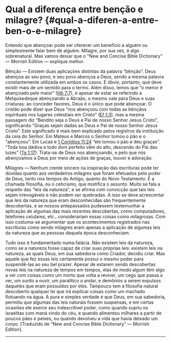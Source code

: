 # Qual a diferença entre benção e milagre? {#qual-a-diferen-a-entre-ben-o-e-milagre}

Entendo que abençoar pode ser oferecer um benefício a alguém ou simplesmente falar bem de alguém. Milagre, por sua vez, é algo sobrenatural. Mas vamos deixar que o &quot;New and Concise Bible Dictionary” — Morrish Edition — explique melhor.

Bênção — Existem duas aplicações distintas da palavra “bênção”. Deus abençoa ao seu povo, e seu povo abençoa a Deus, sendo a mesma palavra constantemente utilizada em ambos os casos. É óbvio, portanto, que deve existir mais de um sentido para o termo. Além disso, lemos que “o menor é abençoado pelo maior” ([Hb 7:7](http://bibliaonline.com.br/acf/hb/7/7)), e apesar de estar se referindo a Melquisedeque abençoando a Abraão, o mesmo vale para Deus e suas criaturas: ao conceder favores, Deus é o único que pode abençoar. O cristão pode dizer que Deus “nos abençoou com todas as bênçãos espirituais nos lugares celestiais em Cristo” ([Ef 1:3](http://bibliaonline.com.br/acf/ef/1/3)), mas a mesma passagem diz “Bendito seja o Deus e Pai de nosso Senhor Jesus Cristo”, significando “Graças sejam dadas ao Deus e Pai de nosso Senhor Jesus Cristo”. Este significado é mais bem explicado pelos registros da instituição da ceia do Senhor. Em Mateus e Marcos o Senhor tomou o pão e o “abençoou”. Em Lucas e [1 Coríntios 11:24](http://bibliaonline.com.br/acf/1co/11/24) “ele tomou o pão e deu graças”. “Toda boa dádiva e todo dom perfeito vêm do alto, descendo do Pai das luzes” ([Tg 1:17](http://bibliaonline.com.br/acf/tg/1/17)). Trata-se de Deus nos abençoando, e pelo que nós abençoamos a Deus por meio de ações de graças, louvor e adoração.

Milagres — Nenhum crente sincero na inspiração das escrituras pode ter dúvidas quanto aos verdadeiros milagres que foram efetuados pelo poder de Deus, tanto nos tempos do Antigo, quanto do Novo Testamento. É a chamada filosofia, ou o ceticismo, que mistifica o assunto. Muito se fala a respeito das “leis da natureza”, e se afirma com convicção que tais leis sejam irrevogáveis e não podem ser quebradas. A isso se deve acrescentar que leis da natureza que eram desconhecidas são frequentemente descobertas, e se nossos antepassados pudessem testemunhar a aplicação de algumas das mais recentes descobertas, como computadores, telefones celulares, etc., considerariam essas coisas como milagrosas. Com isso costuma-se argumentar que os acontecimentos registrados nas escrituras como sendo milagres eram apenas a aplicação de algumas leis da natureza que as pessoas daquela época desconheciam.

Tudo isso é fundamentado numa falácia. Não existem leis da natureza, como se a natureza fosse capaz de criar suas próprias leis: existem leis na natureza, as quais Deus, em sua sabedoria como Criador, decidiu criar. Mas aquele que fez essas leis certamente possui o mesmo poder para suspendê-las ao seu bel prazer. Apesar de estarem sendo descobertas novas leis na natureza de tempos em tempos, elas de modo algum têm algo a ver com coisas como um morto que volta a reviver, um cego que passa a ver, um surdo a ouvir, um paralítico a andar, e demônios a serem expulsos daqueles que eram possuídos por eles. Tampouco tem a filosofia natural descoberto qualquer lei que irá explicar coisas como um machado flutuando na água. A pura e simples verdade é que Deus, em sua sabedoria, permitiu que algumas das leis naturais fossem suspensas, e em certas ocasiões ele exerce seu indescritível poder, como quando supriu os israelitas com maná vindo do céu, e quando alimentou milhares a partir de poucos pães e peixes, ou quando devolveu a vida que havia deixado um corpo. [Traduzido de “New and Concise Bible Dictionary” — Morrish Edition].

*****